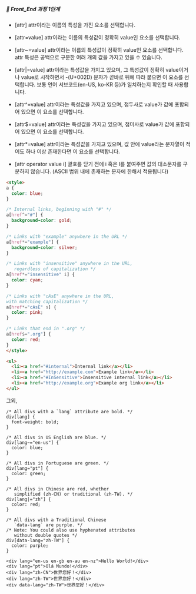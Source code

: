##### 🍑  Front_End 과정 1단계 


- [attr]  attr이라는 이름의 특성을 가진 요소를 선택합니다.

- [attr=value]
attr이라는 이름의 특성값이 정확히 value인 요소를 선택합니다.

- [attr~=value]
attr이라는 이름의 특성값이 정확히 value인 요소를 선택합니다. attr 특성은 공백으로 구분한 여러 개의 값을 가지고 있을 수 있습니다.

- [attr|=value]
attr이라는 특성값을 가지고 있으며, 그 특성값이 정확히 value이거나 value로 시작하면서 -(U+002D) 문자가 곧바로 뒤에 따라 붙으면 이 요소를 선택합니다. 보통 언어 서브코드(en-US, ko-KR 등)가 일치하는지 확인할 때 사용합니다.

- [attr^=value]
attr이라는 특성값을 가지고 있으며, 접두사로 value가 값에 포함되어 있으면 이 요소를 선택합니다.

- [attr$=value]
attr이라는 특성값을 가지고 있으며, 접미사로 value가 값에 포함되어 있으면 이 요소를 선택합니다.

- [attr*=value]
attr이라는 특성값을 가지고 있으며, 값 안에 value라는 문자열이 적어도 하나 이상 존재한다면 이 요소를 선택합니다.

- [attr operator value i]
괄호를 닫기 전에 i 혹은 I를 붙여주면 값의 대소문자를 구분하지 않습니다. (ASCII 범위 내에 존재하는 문자에 한해서 적용됩니다)


```html
<style>
a {
  color: blue;
}

/* Internal links, beginning with "#" */
a[href^="#"] {
  background-color: gold;
}

/* Links with "example" anywhere in the URL */
a[href*="example"] {
  background-color: silver;
}

/* Links with "insensitive" anywhere in the URL,
   regardless of capitalization */
a[href*="insensitive" i] {
  color: cyan;
}

/* Links with "cAsE" anywhere in the URL,
with matching capitalization */
a[href*="cAsE" s] {
  color: pink;
}

/* Links that end in ".org" */
a[href$=".org"] {
  color: red;
}
</style>

<ul>
  <li><a href="#internal">Internal link</a></li>
  <li><a href="http://example.com">Example link</a></li>
  <li><a href="#InSensitive">Insensitive internal link</a></li>
  <li><a href="http://example.org">Example org link</a></li>
</ul>
```
그외,
```
/* All divs with a `lang` attribute are bold. */
div[lang] {
  font-weight: bold;
}

/* All divs in US English are blue. */
div[lang~="en-us"] {
  color: blue;
}

/* All divs in Portuguese are green. */
div[lang="pt"] {
  color: green;
}

/* All divs in Chinese are red, whether
   simplified (zh-CN) or traditional (zh-TW). */
div[lang|="zh"] {
  color: red;
}

/* All divs with a Traditional Chinese
   `data-lang` are purple. */
/* Note: You could also use hyphenated attributes
   without double quotes */
div[data-lang="zh-TW"] {
  color: purple;
}

<div lang="en-us en-gb en-au en-nz">Hello World!</div>
<div lang="pt">Olá Mundo!</div>
<div lang="zh-CN">世界您好！</div>
<div lang="zh-TW">世界您好！</div>
<div data-lang="zh-TW">世界您好！</div>



```




